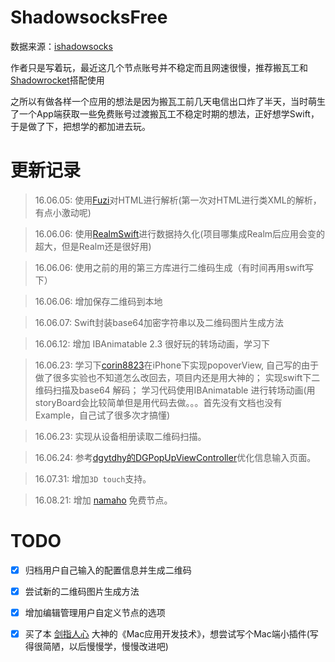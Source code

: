 # ShadowsocksFree
数据来源：[ishadowsocks](http://www.ishadowsocks.net/)

作者只是写着玩，最近这几个节点账号并不稳定而且网速很慢，推荐搬瓦工和[Shadowrocket](https://itunes.apple.com/cn/app/shadowrocket/id932747118?mt=8)搭配使用

之所以有做各样一个应用的想法是因为搬瓦工前几天电信出口炸了半天，当时萌生了一个App端获取一些免费账号过渡搬瓦工不稳定时期的想法，正好想学Swift，于是做了下，把想学的都加进去玩。

# 更新记录
> 16.06.05: 使用[Fuzi](https://github.com/cezheng/Fuzi)对HTML进行解析(第一次对HTML进行类XML的解析，有点小激动呢)

> 16.06.06: 使用[RealmSwift](https://github.com/realm/realm-cocoa)进行数据持久化(项目哪集成Realm后应用会变的超大，但是Realm还是很好用)

> 16.06.06: 使用之前的用的第三方库进行二维码生成（有时间再用swift写下）

> 16.06.06: 增加保存二维码到本地

> 16.06.07: Swift封装base64加密字符串以及二维码图片生成方法

> 16.06.12: 增加 IBAnimatable 2.3 很好玩的转场动画，学习下

> 16.06.23: 学习下[corin8823](https://github.com/corin8823/Popover)在iPhone下实现popoverView, 自己写的由于做了很多实验也不知道怎么改回去，项目内还是用大神的；
实现swift下二维码扫描及base64 解码；
学习代码使用IBAnimatable 进行转场动画(用storyBoard会比较简单但是用代码去做。。。首先没有文档也没有Example，自己试了很多次才搞懂)

> 16.06.23: 实现从设备相册读取二维码扫描。

> 16.06.24: 参考[dgytdhy的DGPopUpViewController](https://github.com/dgytdhy/DGPopUpViewController)优化信息输入页面。

> 16.07.31: 增加`3D touch`支持。

> 16.08.21: 增加 [namaho](https://www.namaho.com/) 免费节点。

# TODO
- [x] 归档用户自己输入的配置信息并生成二维码

- [x] 尝试新的二维码图片生成方法

- [x] 增加编辑管理用户自定义节点的选项

- [x] 买了本 [剑指人心](http://weibo.com/u/1787521145?refer_flag=1005055010_&is_all=1) 大神的《Mac应用开发技术》，想尝试写个Mac端小插件(写得很简陋，以后慢慢学，慢慢改进吧)
